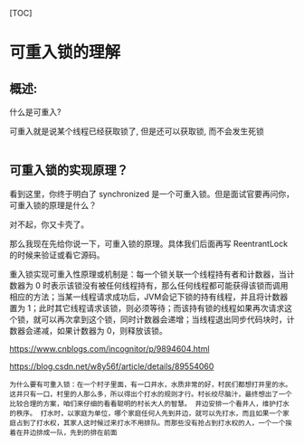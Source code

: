 [TOC]



# 可重入锁的理解

## 概述: 

什么是可重入?

可重入就是说某个线程已经获取锁了, 但是还可以获取锁, 而不会发生死锁

```java
```





## 可重入锁的实现原理？

看到这里，你终于明白了 synchronized 是一个可重入锁。但是面试官要再问你，可重入锁的原理是什么？

对不起，你又卡壳了。

那么我现在先给你说一下，可重入锁的原理。具体我们后面再写 ReentrantLock 的时候来验证或看它源码。

重入锁实现可重入性原理或机制是：每一个锁关联一个线程持有者和计数器，当计数器为 0 时表示该锁没有被任何线程持有，那么任何线程都可能获得该锁而调用相应的方法；当某一线程请求成功后，JVM会记下锁的持有线程，并且将计数器置为 1；此时其它线程请求该锁，则必须等待；而该持有锁的线程如果再次请求这个锁，就可以再次拿到这个锁，同时计数器会递增；当线程退出同步代码块时，计数器会递减，如果计数器为 0，则释放该锁。

https://www.cnblogs.com/incognitor/p/9894604.html

https://blog.csdn.net/w8y56f/article/details/89554060

```
为什么要有可重入锁：在一个村子里面，有一口井水，水质非常的好，村民们都想打井里的水。这井只有一口，村里的人那么多，所以得出个打水的规则才行。村长绞尽脑汁，最终想出了一个比较合理的方案，咱们来仔细的看看聪明的村长大人的智慧。 井边安排一个看井人，维护打水的秩序。 打水时，以家庭为单位，哪个家庭任何人先到井边，就可以先打水，而且如果一个家庭占到了打水权，其家人这时候过来打水不用排队。而那些没有抢占到打水权的人，一个一个挨着在井边排成一队，先到的排在前面
```











